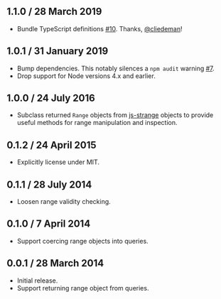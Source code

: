 ## 1.1.0 / 28 March 2019

* Bundle TypeScript definitions [#10]. Thanks, [@cliedeman]!

## 1.0.1 / 31 January 2019

* Bump dependencies. This notably silences a `npm audit` warning [#7].
* Drop support for Node versions 4.x and earlier.

## 1.0.0 / 24 July 2016

* Subclass returned `Range` objects from [js-strange] objects to provide
  useful methods for range manipulation and inspection.

## 0.1.2 / 24 April 2015

* Explicitly license under MIT.

## 0.1.1 / 28 July 2014

* Loosen range validity checking.

## 0.1.0 / 7 April 2014

* Support coercing range objects into queries.

## 0.0.1 / 28 March 2014

* Initial release.
* Support returning range object from queries.

[@cliedeman]: https://github.com/cliedeman
[js-strange]: https://github.com/moll/js-strange
[#7]: https://github.com/WhoopInc/node-pg-range/issues/7
[#10]: https://github.com/WhoopInc/node-pg-range/issues/10
